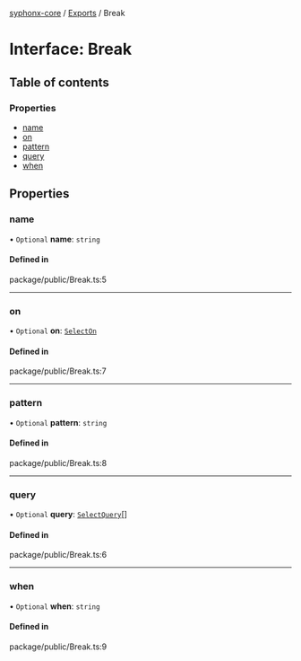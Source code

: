 [syphonx-core](../README.md) / [Exports](../modules.md) / Break

# Interface: Break

## Table of contents

### Properties

- [name](Break.md#name)
- [on](Break.md#on)
- [pattern](Break.md#pattern)
- [query](Break.md#query)
- [when](Break.md#when)

## Properties

### name

• `Optional` **name**: `string`

#### Defined in

package/public/Break.ts:5

___

### on

• `Optional` **on**: [`SelectOn`](../modules.md#selecton)

#### Defined in

package/public/Break.ts:7

___

### pattern

• `Optional` **pattern**: `string`

#### Defined in

package/public/Break.ts:8

___

### query

• `Optional` **query**: [`SelectQuery`](../modules.md#selectquery)[]

#### Defined in

package/public/Break.ts:6

___

### when

• `Optional` **when**: `string`

#### Defined in

package/public/Break.ts:9
